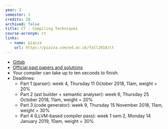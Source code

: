 ```yaml
---
year: 3
semester: 1
credits: 20
archived: false
title: CT - Compiling Techniques
course-acronym: ct
links:
  - name: piazza
    url: https://piazza.com/ed.ac.uk/fall2018/ct
---
```


<!--- [Coursework](https://bitbucket.org/cdubach/ct-17-18/)-->
- [Gitlab](https://git.ecdf.ed.ac.uk)
- [Official past papers and solutions](/drive?next=1MkgKYEtwcUjhy0FAERcVshSDPbRXDrm0)
- Your compiler can take up to ten seconds to finish.
- Deadlines:
  - Part 1 (parser): week 4, Thursday 11 October 2018, 11am, weight = 20%
  - Part 2 (ast builder + semantic analyser): week 6, Thursday 25 October 2018, 11am, weight = 20%
  - Part 3 (code generator): week 9, Thursday 15 November 2018, 11am, weight = 30%
  - Part 4 (LLVM-based compiler pass): week 1 sem 2, Monday 14 January 2019, 10am, weight = 30%
